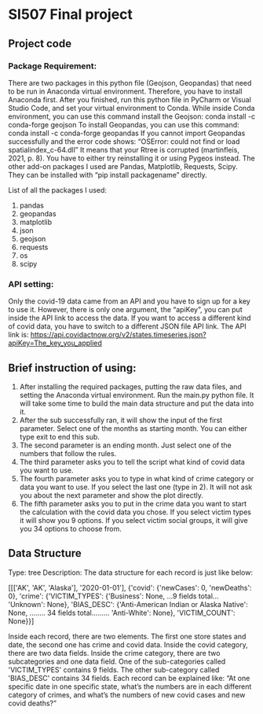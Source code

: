 # SI507 Final project

## Project code
### Package Requirement:
There are two packages in this python file (Geojson, Geopandas) that need to be run in Anaconda virtual environment. Therefore, you have to install Anaconda first. After you finished, run this python file in PyCharm or Visual Studio Code, and set your virtual environment to Conda.
While inside Conda environment, you can use this command install the Geojson:
	conda install -c conda-forge geojson
To install Geopandas, you can use this command:
	conda install -c conda-forge geopandas
If you cannot import Geopandas successfully and the error code shows: “OSError: could not find or load spatialindex_c-64.dll” It means that your Rtree is corrupted (martinfleis, 2021, p. 8). You have to either try reinstalling it or using Pygeos instead.
  The other add-on packages I used are Pandas, Matplotlib, Requests, Scipy. They can be installed with “pip install packagename” directly.

List of all the packages I used:
 
1.	pandas
2.	geopandas
3.	matplotlib
4.	json
5.	geojson
6.	requests
7.	os
8.	scipy
 

### API setting:
Only the covid-19 data came from an API and you have to sign up for a key to use it. However, there is only one argument, the “apiKey”, you can put inside the API link to access the data. If you want to access a different kind of covid data, you have to switch to a different JSON file API link.
The API link is: https://api.covidactnow.org/v2/states.timeseries.json?apiKey=The_key_you_applied

## Brief instruction of using:
1.	After installing the required packages, putting the raw data files, and setting the Anaconda virtual environment. Run the main.py python file. It will take some time to build the main data structure and put the data into it.
2.	After the sub successfully ran, it will show the input of the first parameter. Select one of the months as starting month. You can either type exit to end this sub.
3.	The second parameter is an ending month. Just select one of the numbers that follow the rules.
4.	The third parameter asks you to tell the script what kind of covid data you want to use.
5.	The fourth parameter asks you to type in what kind of crime category or data you want to use. If you select the last one (type in 2). It will not ask you about the next parameter and show the plot directly.
6.	The fifth parameter asks you to put in the crime data you want to start the calculation with the covid data you chose. If you select victim types it will show you 9 options. If you select victim social groups, it will give you 34 options to choose from.


## Data Structure
Type: tree
Description:
The data structure for each record is just like below:

[[['AK', 'AK', 'Alaska'], '2020-01-01'], 
  {'covid': {'newCases': 0, 'newDeaths': 0}, 
   'crime': {'VICTIM_TYPES': {'Business': None, 
                              ...9 fields total...
                             'Unknown': None}, 
            'BIAS_DESC': {'Anti-American Indian or Alaska Native': None, 
                          ........ 34 fields total.........
                          'Anti-White': None}, 
            'VICTIM_COUNT': None}}]

Inside each record, there are two elements. The first one store states and date, the second one has crime and covid data. Inside the covid category, there are two data fields. Inside the crime category, there are two subcategories and one data field. One of the sub-categories called 'VICTIM_TYPES' contains 9 fields. The other sub-category called 'BIAS_DESC' contains 34 fields. Each record can be explained like: “At one specific date in one specific state, what’s the numbers are in each different category of crimes, and what’s the numbers of new covid cases and new covid deaths?”

